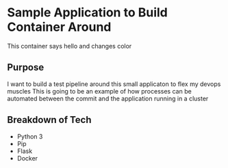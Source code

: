 # Sample Application to Build Container Around

This container says hello and changes color

## Purpose
I want to build a test pipeline around this small applicaton to flex my devops muscles
This is going to be an example of how processes can be automated between the commit and the application running in a cluster

## Breakdown of Tech
- Python 3
- Pip
- Flask
- Docker
